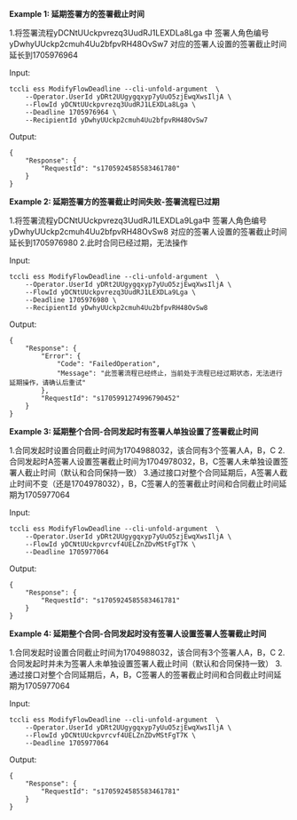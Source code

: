 **Example 1: 延期签署方的签署截止时间**

1.将签署流程yDCNtUUckpvrezq3UudRJ1LEXDLa8Lga 中 签署人角色编号 yDwhyUUckp2cmuh4Uu2bfpvRH48OvSw7 对应的签署人设置的签署截止时间延长到1705976964

Input: 

```
tccli ess ModifyFlowDeadline --cli-unfold-argument  \
    --Operator.UserId yDRt2UUgygqxyp7yUuO5zjEwqXwsIljA \
    --FlowId yDCNtUUckpvrezq3UudRJ1LEXDLa8Lga \
    --Deadline 1705976964 \
    --RecipientId yDwhyUUckp2cmuh4Uu2bfpvRH48OvSw7
```

Output: 
```
{
    "Response": {
        "RequestId": "s1705924585583461780"
    }
}
```

**Example 2: 延期签署方的签署截止时间失败-签署流程已过期**

1.将签署流程yDCNtUUckpvrezq3UudRJ1LEXDLa9Lga中 签署人角色编号yDwhyUUckp2cmuh4Uu2bfpvRH48OvSw8 对应的签署人设置的签署截止时间延长到1705976980
2.此时合同已经过期，无法操作

Input: 

```
tccli ess ModifyFlowDeadline --cli-unfold-argument  \
    --Operator.UserId yDRt2UUgygqxyp7yUuO5zjEwqXwsIljA \
    --FlowId yDCNtUUckpvrezq3UudRJ1LEXDLa9Lga \
    --Deadline 1705976980 \
    --RecipientId yDwhyUUckp2cmuh4Uu2bfpvRH48OvSw8
```

Output: 
```
{
    "Response": {
        "Error": {
            "Code": "FailedOperation",
            "Message": "此签署流程已经终止，当前处于流程已经过期状态，无法进行延期操作，请确认后重试"
        },
        "RequestId": "s1705991274996790452"
    }
}
```

**Example 3: 延期整个合同-合同发起时有签署人单独设置了签署截止时间**

1.合同发起时设置合同截止时间为1704988032，该合同有3个签署人A，B，C
2.合同发起时A签署人设置签署截止时间为1704978032，B，C签署人未单独设置签署人截止时间（默认和合同保持一致）
3.通过接口对整个合同延期后，A签署人截止时间不变（还是1704978032），B，C签署人的签署截止时间和合同截止时间延期为1705977064

Input: 

```
tccli ess ModifyFlowDeadline --cli-unfold-argument  \
    --Operator.UserId yDRt2UUgygqxyp7yUuO5zjEwqXwsIljA \
    --FlowId yDCNtUUckpvrcvf4UELZnZDvMStFgT7K \
    --Deadline 1705977064
```

Output: 
```
{
    "Response": {
        "RequestId": "s1705924585583461781"
    }
}
```

**Example 4: 延期整个合同-合同发起时没有签署人设置签署人签署截止时间**

1.合同发起时设置合同截止时间为1704988032，该合同有3个签署人A，B，C
2.合同发起时并未为签署人未单独设置签署人截止时间（默认和合同保持一致）
3.通过接口对整个合同延期后，A，B，C签署人的签署截止时间和合同截止时间延期为1705977064

Input: 

```
tccli ess ModifyFlowDeadline --cli-unfold-argument  \
    --Operator.UserId yDRt2UUgygqxyp7yUuO5zjEwqXwsIljA \
    --FlowId yDCNtUUckpvrcvf4UELZnZDvMStFgT7K \
    --Deadline 1705977064
```

Output: 
```
{
    "Response": {
        "RequestId": "s1705924585583461781"
    }
}
```

